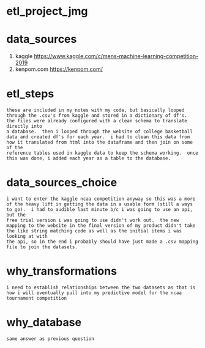# etl_project_jmg

# data_sources
1. kaggle
    https://www.kaggle.com/c/mens-machine-learning-competition-2019
2. kenpom.com
    https://kenpom.com/
    
# etl_steps
    these are included in my notes with my code, but basically looped through the .csv's from kaggle and stored in a dictionary of df's.  the files were already configured with a clean schema to translate directly into
    a database.  then i looped through the website of college basketball data and created df's for each year.  i had to clean this data from how it translated from html into the dataframe and then join on some of the
    reference tables used in kaggle data to keep the schema working.  once this was done, i added each year as a table to the database.

# data_sources_choice
    i want to enter the kaggle ncaa competition anyway so this was a more of the heavy lift in getting the data in a usable form (still a ways to go).  i had to audible last minute b/c i was going to use an api, but the
    free trial version i was going to use didn't work out.  the new mapping to the website in the final version of my product didn't take the like string matching code as well as the initial items i was looking at with
    the api, so in the end i probably should have just made a .csv mapping file to join the datasets.
   
# why_transformations
    i need to establish relationships between the two datasets as that is how i will eventually pull into my predictive model for the ncaa tournament competition

# why_database
    same answer as previous question